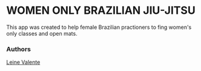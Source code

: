 # WOMEN ONLY BRAZILIAN JIU-JITSU

This app was created to help female Brazilian practioners to fing women's only classes and open mats.


### Authors

[Leine Valente](373@holbertonschool.com)